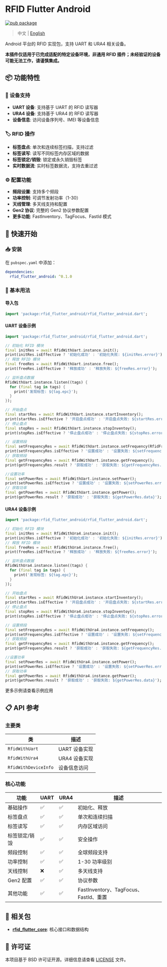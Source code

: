 # RFID Flutter Android

[![pub package](https://img.shields.io/pub/v/rfid_flutter_android.svg)](https://pub.dev/packages/rfid_flutter_android)

> 中文 | [English](README.md)

Android 平台的 RFID 实现包，支持 UART 和 URA4 相关设备。

**本插件仅适用于已完成适配的特定设备环境，非通用 RFID 插件；未经验证的设备可能无法工作，请谨慎集成。**

## 📦 功能特性

### 🔌 设备支持
- **UART 设备**: 支持基于 UART 的 RFID 读写器
- **URA4 设备**: 支持基于 URA4 的 RFID 读写器
- **设备信息**: 访问设备序列号、IMEI 等设备信息

### 🏷️ RFID 操作
- **标签盘点**: 单次和连续标签扫描，支持过滤
- **标签读写**: 读写不同标签内存区域的数据
- **标签锁定/销毁**: 锁定或永久销毁标签
- **实时数据流**: 实时标签数据流，支持去重过滤

### ⚙️ 配置功能
- **频段设置**: 支持多个频段
- **功率控制**: 可调节发射功率（1-30）
- **天线管理**: 多天线支持和配置
- **Gen2 协议**: 完整的 Gen2 协议参数配置
- **更多功能**: FastInventory、TagFocus、FastId 模式

## 🚀 快速开始

### 📥 安装

在 `pubspec.yaml` 中添加：

```yaml
dependencies:
  rfid_flutter_android: ^0.1.0
```

### 📖 基本用法

#### 导入包

```dart
import 'package:rfid_flutter_android/rfid_flutter_android.dart';
```

#### UART 设备示例

```dart
import 'package:rfid_flutter_android/rfid_flutter_android.dart';

// 初始化 RFID 模块
final initRes = await RfidWithUart.instance.init();
print(initRes.isEffective ? '初始化成功' : '初始化失败: ${initRes.error}');
// 释放 RFID 模块
final freeRes = await RfidWithUart.instance.free();
print(freeRes.isEffective ? '释放成功' : '释放失败: ${freeRes.error}');

// 监听盘点数据
RfidWithUart.instance.listen((tags) {
  for (final tag in tags) {
    print('发现标签: ${tag.epc}');
  }
});

// 开始盘点
final startRes = await RfidWithUart.instance.startInventory();
print(startRes.isEffective ? '开启盘点成功' : '开启盘点失败: ${startRes.error}');
// 停止盘点
final stopRes = await RfidWithUart.instance.stopInventoy();
print(stopRes.isEffective ? '停止盘点成功' : '停止盘点失败: ${stopRes.error}');

// 设置频段
final setFrequencyRes = await RfidWithUart.instance.setFrequency(RfidFrequency.china2);
print(setFrequencyRes.isEffective ? '设置成功' : '设置失败: ${setFrequencyRes.error}');
// 获取频段
final getFrequencyRes = await RfidWithUart.instance.getFrequency();
print(getFrequencyRes.result ? '获取成功' : '获取失败: ${getFrequencyRes.data}');

//设置功率
final setPowerRes = await RfidWithUart.instance.setPower();
print(setPowerRes.isEffective ? '设置成功' : '设置失败: ${setPowerRes.error}');
// 获取功率
final getPowerRes = await RfidWithUart.instance.getPower();
print(getPowerRes.result ? '获取成功' : '获取失败: ${getPowerRes.data}');
```

#### URA4 设备示例

```dart
import 'package:rfid_flutter_android/rfid_flutter_android.dart';

// 初始化 RFID 模块
final initRes = await RfidWithUra4.instance.init();
print(initRes.isEffective ? '初始化成功' : '初始化失败: ${initRes.error}');
// 释放 RFID 模块
final freeRes = await RfidWithUra4.instance.free();
print(freeRes.isEffective ? '释放成功' : '释放失败: ${freeRes.error}');

// 监听盘点数据
RfidWithUra4.instance.listen((tags) {
  for (final tag in tags) {
    print('发现标签: ${tag.epc}');
  }
});

// 开始盘点
final startRes = await RfidWithUra4.instance.startInventory();
print(startRes.isEffective ? '开启盘点成功' : '开启盘点失败: ${startRes.error}');
// 停止盘点
final stopRes = await RfidWithUra4.instance.stopInventoy();
print(stopRes.isEffective ? '停止盘点成功' : '停止盘点失败: ${stopRes.error}');

// 设置频段
final setFrequencyRes = await RfidWithUra4.instance.setFrequency();
print(setFrequencyRes.isEffective ? '设置成功' : '设置失败: ${setFrequencyRes.error}');
// 获取频段
final getFrequencyRes = await RfidWithUra4.instance.getFrequency();
print(getFrequencyRes.result ? '获取成功' : '获取失败: ${getFrequencyRes.data}');

//设置功率
final setPowerRes = await RfidWithUra4.instance.setPower();
print(setPowerRes.isEffective ? '设置成功' : '设置失败: ${setPowerRes.error}');
// 获取功率
final getPowerRes = await RfidWithUra4.instance.getPower();
print(getPowerRes.result ? '获取成功' : '获取失败: ${getPowerRes.data}');
```

更多示例请查看示例应用



## 📋 API 参考

### 主要类

| 类                   | 描述          |
| -------------------- | ------------- |
| `RfidWithUart`       | UART 设备实现 |
| `RfidWithUra4`       | URA4 设备实现 |
| `RfidWithDeviceInfo` | 设备信息访问  |

### 核心功能

| 功能          | UART | URA4 | 描述                                  |
| ------------- | ---- | ---- | ------------------------------------- |
| 基础操作      | ✅    | ✅    | 初始化、释放                          |
| 标签盘点      | ✅    | ✅    | 单次和连续扫描                        |
| 标签读写      | ✅    | ✅    | 内存区域访问                          |
| 标签锁定/销毁 | ✅    | ✅    | 安全操作                              |
| 频段控制      | ✅    | ✅    | 全球频段支持                          |
| 功率控制      | ✅    | ✅    | 1-30 功率级别                         |
| 天线控制      | ❌    | ✅    | 多天线支持                            |
| Gen2 配置     | ✅    | ✅    | 协议参数                              |
| 其他功能      | ✅    | ✅    | FastInventory、TagFocus、FastId、重置 |

## 🔗 相关包

- **[rfid_flutter_core](https://pub.dev/packages/rfid_flutter_core)**: 核心接口和数据结构

## 📄 许可证

本项目基于 BSD 许可证开源。详细信息请查看 [LICENSE](LICENSE) 文件。

